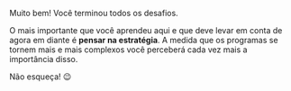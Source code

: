 Muito bem! Você terminou todos os desafios.

O mais importante que você aprendeu aqui e que deve levar em conta de agora em diante é  **pensar na estratégia**. A medida que os programas se tornem mais e mais complexos você perceberá cada vez mais a importância disso.

Não esqueça! :wink:
